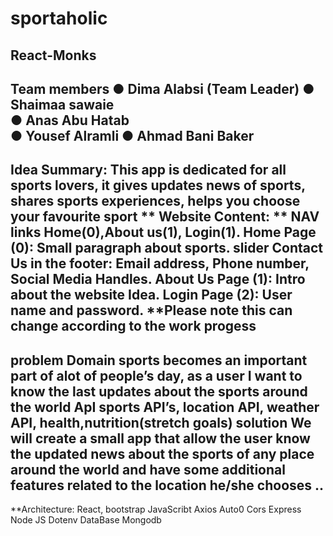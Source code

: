 # sportaholic
## React-Monks
Team members 
● Dima Alabsi (Team Leader) 
● Shaimaa sawaie  
        ● Anas Abu Hatab  
● Yousef Alramli
● Ahmad Bani Baker 
--------------------------------------------------------
Idea Summary:
This app is dedicated for all sports  lovers, it gives updates news of  sports, shares sports experiences, helps you choose your favourite sport
** Website Content: **
NAV links Home(0),About us(1), Login(1).
**Home Page (0):**
Small paragraph about sports. 
slider
Contact Us in the footer: Email address, Phone number, Social Media Handles.
**About Us Page (1):**
Intro about the website Idea.
**Login Page (2):**
User name and password.
**Please note this can change according to the work progess
--------------------------------------------------------
problem Domain 
sports becomes an important part of alot of people’s day,
as a user I want to know the last updates about the sports around the world
ApI
sports API’s, location API,
weather API, health,nutrition(stretch goals)
solution 
  We will create a small app that allow the user know the updated news about the sports of any place around the world and have some additional features related to the location he/she chooses ..
-----------------------------------------
**Architecture:
React,
bootstrap
JavaScribt
Axios
Auto0
Cors
Express
Node JS
Dotenv
DataBase
Mongodb